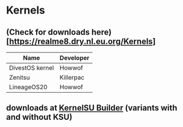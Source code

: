 # Kernels

## (Check for downloads here)[https://realme8.dry.nl.eu.org/Kernels]

| Name | Developer |
| ---- | --------- |
| DivestOS kernel | Howwof |
| Zenitsu | Killerpac |
| LineageOS20 | Howwof |

## downloads at [KernelSU Builder](https://github.com/HowWof/KernelSU_Builder/releases/latest) (variants with and without KSU)